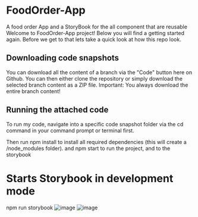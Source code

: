 # FoodOrder-App
A food order App and a StoryBook for the all component that are reusable
Welcome to FoodOrder-App project! Below you will find a getting started again. Before we get to that lets 
take a quick look at how this repo look.

## Downloading code snapshots
You can download all the content of a branch via the "Code" button here on Github. 
You can then either clone the repository or simply download the selected branch content as a ZIP file.
Important: You always download the entire branch content!

## Running the attached code

To run my code, navigate into a specific code snapshot folder via the cd command in your command prompt or terminal first.

Then run npm install to install all required dependencies (this will create a /node_modules folder).
and npm start to run the project, and to the storybook
# Starts Storybook in development mode
npm run storybook
![image](https://user-images.githubusercontent.com/19783928/160928454-280d5408-f0fe-4010-9099-623f5cff9926.png)
![image](https://user-images.githubusercontent.com/19783928/160928598-71fa8bd1-aa21-46c7-b37e-2821047c1a6b.png)

